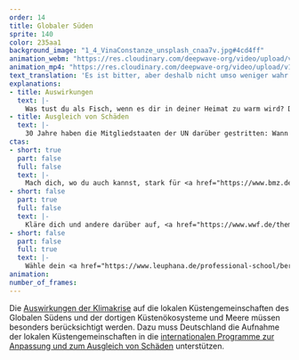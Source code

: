 ```yaml
---
order: 14
title: Globaler Süden
sprite: 140
color: 235aa1
background_image: "1_4_VinaConstanze_unsplash_cnaa7v.jpg#4cd4ff"
animation_webm: "https://res.cloudinary.com/deepwave-org/video/upload/v1721820827/mo14_sdtabh.webm"
animation_mp4: "https://res.cloudinary.com/deepwave-org/video/upload/v1721820655/mo14_dt0boa.mp4"
text_translation: 'Es ist bitter, aber deshalb nicht umso weniger wahr: Unser Lebensstil hier sorgt dafür, dass auf der anderen Seite des Planeten im Pazifik Menschen ihre Heimat verlieren. Und immer mehr verlieren werden. Solange die, die umdenken und entsprechend handeln, noch so wenige sind, dass sie diese Dynamik nicht aufhalten können, bleibt das Mindeste, die Geschädigten ihrem Schaden entsprechend zu entschädigen. '
explanations:
- title: Auswirkungen
  text: |-
    Was tust du als Fisch, wenn es dir in deiner Heimat zu warm wird? Du ziehst um, idealerweise in kältere Gefilde, wer würde es dir verdenken. Nicht nur sind in den ärmeren Ländern um den Äquator herum die Menschen stärker auf Fisch als Proteinquelle und Wirtschaftsfaktor angewiesen, nicht nur sind die dortigen Küstenregionen stärker von Extremwetter und Überschwemmungen betroffen, nicht nur fehlen dort mehr als anderswo die Mittel, um sich an diese Veränderungen anzupassen und sie <span class="expander"><span class="trigger">abzumildern</span><span class="info">all dies im Detail und anschaulich illustriert in der <a href="https://www.brot-fuer-die-welt.de/fileadmin/mediapool/blogs/Mari_Francisco/BfdW_Analyse_100_Klima_Fischerei_Gesamt_Web.pdf" target="_blank">Studie</a> von Onno Groß</span></span> – obendrein handelt es sich hier um die Bevölkerungen, die am allerwenigsten zu der Bredouille beigetragen haben, in der die Welt sich befindet. Und die Bevölkerungen im Norden, die am meisten dazu beigetragen haben, <span class="sidenote"><cite class="icon-link_external"><a href="https://www.brot-fuer-die-welt.de/blog/2021-ozeanerwaermung-zerstoert-fischgruende/" target="_blank" rel="noopener">"Ozeanerwärmung zerstört Fischgründe" / Brot für die Welt</a></cite><span>freuen sich</span></span> über zugewanderte Makrelen und Sardinen aus dem Süden und denken über höhere Fangquoten nach.
- title: Ausgleich von Schäden
  text: |-
    30 Jahre haben die Mitgliedstaaten der UN darüber gestritten: Wann und in welchem Umfang werden diejenigen unter ihnen, die maßgeblich verantwortlich für die Erderhitzung sind, diejenigen, die es nicht sind, bei der Bewältigung der Folgen unterstützen? Und plötzlich: Einigen sie sich einfach. Gleich am ersten Tag der <span class="expander"><span class="trigger">COP28</span><span class="info">Ende November 2023</span></span> in Dubai. Ein <span class="expander"><span class="trigger">historischer Durchbruch!</span><span class="info">Wirklich. Auch wenn gleich das Aber kommt. Die Einrichtung eines solchen Instruments ist ein absolut kritischer Schritt in Richtung Klimagerechtigkeit.</span></span> Der <span class="sidenote"><cite class="icon-link_external"><a href="https://interactive.carbonbrief.org/q-a-should-developed-nations-pay-for-loss-and-damage-from-climate-change/" target="_blank" rel="noopener">Q&A zu Loss and Damage bei Carbon Brief</a></cite><span>Loss and Damage Fund</span></span> wird eingerichtet, und <span class="expander"><span class="trigger">in wenigen Tagen</span><span class="info">die Vereinigten Arabischen Emirate sagen direkt 100 Millionen Dollar zu, Deutschland zieht mit weiteren 100 mit, dann geht es <a href="https://unfccc.int/process-and-meetings/bodies/funds-and-financial-entities/loss-and-damage-fund-joint-interim-secretariat/pledges-to-the-loss-and-damage-fund" target="_blank">Schlag auf Schlag</a></span></span> sind fast 700 Millionen zusammengekommen. Der tatsächliche Bedarf: Das <span class="sidenote"><cite class="icon-link_external"><a href="https://www.theguardian.com/environment/2023/dec/06/700m-pledged-to-loss-and-damage-fund-cop28-covers-less-than-02-percent-needed" target="_blank" rel="noopener">Einordnung beim Guardian</a></cite><span>500fache</span></span>, mindestens. Und zwar pro Jahr. Da geht noch mehr. Und das Geld müsste ja da sein: Die <span class="sidenote"><cite class="icon-link_external"><a href="https://www.theguardian.com/environment/2024/apr/29/taxing-big-fossil-fuel-firms-raise-billions-climate-finance?CMP=twt_a-environment_b-gdneco" target="_blank" rel="noopener">"Taxing big fossil fuel firms ‘could raise $900bn in climate finance by 2030' " / The Guardian</a></cite><span>Petrostaaten, Öl- und Gaskonzerne</span></span> haben zusammen seit 1970 an jedem einzelnen Tag drei Milliarden Dollar <span class="sidenote"><cite class="icon-link_external"><a href="https://journals.aau.dk/index.php/sepm/article/view/7395" target="_blank" rel="noopener">"The geopolitics of trillion US$ oil & gas rents" / International Journal of Sustainable Energy Planning and Management</a></cite><span>Gewinn</span></span> gemacht. Inflationsbereinigt.
ctas:
- short: true
  part: false
  full: false
  text: |-
    Mach dich, wo du auch kannst, stark für <a href="https://www.bmz.de/de/service/lexikon/klimagerechtigkeit-125076" target="_blank">Klimagerechtigkeit</a>.
- short: false
  part: true
  full: false
  text: |-
    Kläre dich und andere darüber auf, <a href="https://www.wwf.de/themen-projekte/meere-kuesten/fischerei/entwicklungslaender" target="_blank">wie abhängig die Menschen aus Küstengemeinschaften</a> des globalen Südens von Meereslebewesen als Proteinquelle sind.
- short: false
  part: false
  full: true
  text: |-
    Wähle dein <a href="https://www.leuphana.de/professional-school/berufsbegleitende-master-mba/umweltrecht-llm-studium.html" target="_blank">Studium</a> oder deinen Job so, dass du denen eine Stimme geben kannst, die am stärksten unter den Folgen der Klimakatastrophe leiden.
animation:
number_of_frames:
---
```

Die [Auswirkungen der Klimakrise](# "Auswirkungen") auf die lokalen Küstengemeinschaften des Globalen Südens und der dortigen Küstenökosysteme und Meere müssen besonders berücksichtigt werden. Dazu muss Deutschland die Aufnahme der lokalen Küstengemeinschaften in die [internationalen Programme zur Anpassung und zum Ausgleich von Schäden](# "Ausgleich von Schäden") unterstützen.